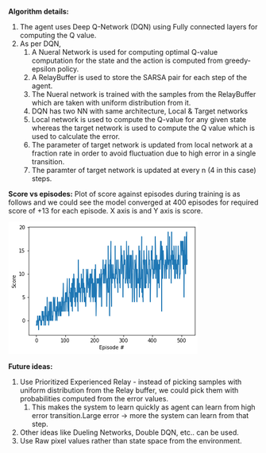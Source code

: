 

**Algorithm details:**
1. The agent uses Deep Q-Network (DQN) using Fully connected layers for computing the Q value.
2. As per DQN,
   1. A Nueral Network is used for computing optimal Q-value computation for the state and the action is computed from greedy-epsilon policy.
   2. A RelayBuffer is used to store the SARSA pair for each step of the agent.
   3. The Nueral network is trained with the samples from the RelayBuffer which are taken with uniform distribution from it.
   4. DQN has two NN with same architecture, Local & Target networks
   5. Local network is used to compute the Q-value for any given state whereas the target network is used to compute the Q value which is used to calculate the error.
   6. The parameter of target network is updated from local network at a fraction rate in order to avoid fluctuation due to high error in a single transition.
   7. The paramter of target network is updated at every n (4 in this case) steps.

**Score vs episodes:**
 Plot of score against episodes during training is as follows and we could see the model converged at 400 episodes for required score of +13 for each episode. X axis is and Y axis is score.
 
 <img src="https://github.com/anug7/udacity_rl/blob/master/assigns/deep-reinforcement-learning/p1_navigation/scores_vs_episodes.png" />

**Future ideas:**
1. Use Prioritized Experienced Relay - instead of picking samples with uniform distribution from the Relay buffer, we could pick them with probabilities computed from the error values.
   1. This makes the system to learn quickly as agent can learn from high error transition.Large error -> more the system can learn from that step.
2. Other ideas like Dueling Networks, Double DQN, etc.. can be used.
3. Use Raw pixel values rather than state space from the environment.
